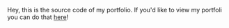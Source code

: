 Hey, this is the source code of my portfolio.
If you'd like to view my portfoli you can do that [here](https://www.numb24.com)!
